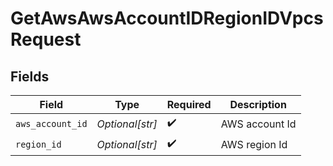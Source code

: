 # GetAwsAwsAccountIDRegionIDVpcsRequest


## Fields

| Field              | Type               | Required           | Description        |
| ------------------ | ------------------ | ------------------ | ------------------ |
| `aws_account_id`   | *Optional[str]*    | :heavy_check_mark: | AWS account Id     |
| `region_id`        | *Optional[str]*    | :heavy_check_mark: | AWS region Id      |